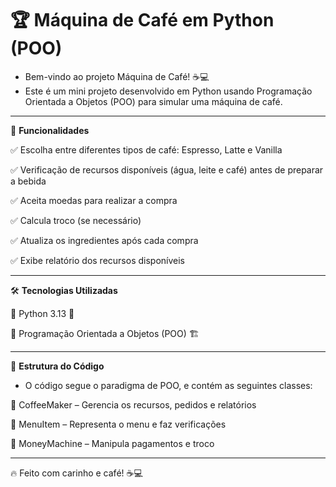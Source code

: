 # 🏆 Máquina de Café em Python (POO)

- Bem-vindo ao projeto Máquina de Café! ☕💻 
- Este é um mini projeto desenvolvido em Python usando Programação Orientada a Objetos (POO) para simular uma máquina de café.

-----

🚀 **Funcionalidades**

✅ Escolha entre diferentes tipos de café: Espresso, Latte e Vanilla

✅ Verificação de recursos disponíveis (água, leite e café) antes de preparar a bebida
 
✅ Aceita moedas para realizar a compra

✅ Calcula troco (se necessário)

✅ Atualiza os ingredientes após cada compra

✅ Exibe relatório dos recursos disponíveis

-----

🛠️ **Tecnologias Utilizadas**

🔹 Python 3.13 🐍
 
🔹 Programação Orientada a Objetos (POO) 🏗️

-----
  
🤖 **Estrutura do Código**

- O código segue o paradigma de POO, e contém as seguintes classes:
 
📌 CoffeeMaker – Gerencia os recursos, pedidos e relatórios
 
📌 MenuItem – Representa o menu e faz verificações
 
📌 MoneyMachine – Manipula pagamentos e troco


-----

🔥 Feito com carinho e café! ☕💻
